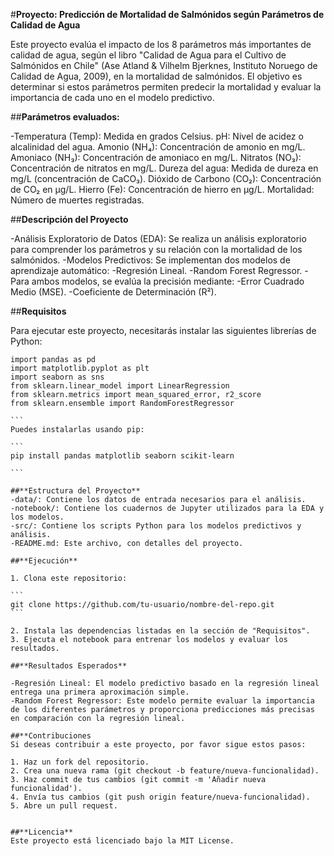 #**Proyecto: Predicción de Mortalidad de Salmónidos según Parámetros de Calidad de Agua**

Este proyecto evalúa el impacto de los 8 parámetros más importantes de calidad de agua, según el libro "Calidad de Agua para el Cultivo de Salmónidos en Chile" (Ase Atland & Vilhelm Bjerknes, Instituto Noruego de Calidad de Agua, 2009), en la mortalidad de salmónidos. El objetivo es determinar si estos parámetros permiten predecir la mortalidad y evaluar la importancia de cada uno en el modelo predictivo.

##**Parámetros evaluados:**

-Temperatura (Temp): Medida en grados Celsius.
pH: Nivel de acidez o alcalinidad del agua.
Amonio (NH₄): Concentración de amonio en mg/L.
Amoniaco (NH₃): Concentración de amoniaco en mg/L.
Nitratos (NO₃): Concentración de nitratos en mg/L.
Dureza del agua: Medida de dureza en mg/L (concentración de CaCO₃).
Dióxido de Carbono (CO₂): Concentración de CO₂ en µg/L.
Hierro (Fe): Concentración de hierro en µg/L.
Mortalidad: Número de muertes registradas.

##**Descripción del Proyecto**

-Análisis Exploratorio de Datos (EDA): Se realiza un análisis exploratorio para comprender los parámetros y su relación con la mortalidad de los salmónidos.
-Modelos Predictivos: Se implementan dos modelos de aprendizaje automático:
    -Regresión Lineal.
    -Random Forest Regressor.
-Para ambos modelos, se evalúa la precisión mediante:
    -Error Cuadrado Medio (MSE).
    -Coeficiente de Determinación (R²).

##**Requisitos**

Para ejecutar este proyecto, necesitarás instalar las siguientes librerías de Python:

````
import pandas as pd
import matplotlib.pyplot as plt
import seaborn as sns
from sklearn.linear_model import LinearRegression
from sklearn.metrics import mean_squared_error, r2_score
from sklearn.ensemble import RandomForestRegressor

```
Puedes instalarlas usando pip:

```
pip install pandas matplotlib seaborn scikit-learn

```

##**Estructura del Proyecto**
-data/: Contiene los datos de entrada necesarios para el análisis.
-notebook/: Contiene los cuadernos de Jupyter utilizados para la EDA y los modelos.
-src/: Contiene los scripts Python para los modelos predictivos y análisis.
-README.md: Este archivo, con detalles del proyecto.

##**Ejecución**

1. Clona este repositorio:

```
git clone https://github.com/tu-usuario/nombre-del-repo.git
```

2. Instala las dependencias listadas en la sección de "Requisitos".
3. Ejecuta el notebook para entrenar los modelos y evaluar los resultados.

##**Resultados Esperados**

-Regresión Lineal: El modelo predictivo basado en la regresión lineal entrega una primera aproximación simple.
-Random Forest Regressor: Este modelo permite evaluar la importancia de los diferentes parámetros y proporciona predicciones más precisas en comparación con la regresión lineal.

##**Contribuciones
Si deseas contribuir a este proyecto, por favor sigue estos pasos:

1. Haz un fork del repositorio.
2. Crea una nueva rama (git checkout -b feature/nueva-funcionalidad).
3. Haz commit de tus cambios (git commit -m 'Añadir nueva funcionalidad').
4. Envía tus cambios (git push origin feature/nueva-funcionalidad).
5. Abre un pull request.


##**Licencia**
Este proyecto está licenciado bajo la MIT License.
